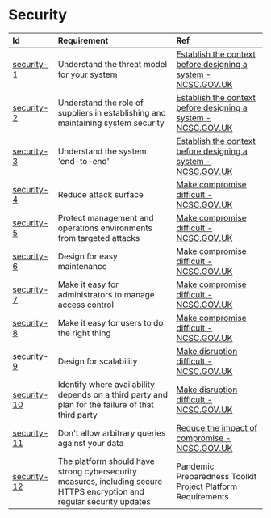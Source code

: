 # Security

| Id                          | Requirement                                                                                                            | Ref                                                                                                                                                                                                                                                                                                      |
| :-------------------------- | :--------------------------------------------------------------------------------------------------------------------- | :------------------------------------------------------------------------------------------------------------------------------------------------------------------------------------------------------------------------------------------------------------------------------------------------------- |
| [security-1](#security-1)   | Understand the threat model for your system                                                                            | [Establish the context before designing a system \- NCSC.GOV.UK](https://www.ncsc.gov.uk/collection/cyber-security-design-principles/establish-the-context-before-designing-a-system#:~:text=1.2%20Understand%20the%20threat%20model%20for%20your%20system)                                              |
| [security-2](#security-2)   | Understand the role of suppliers in establishing and maintaining system security                                       | [Establish the context before designing a system \- NCSC.GOV.UK](https://www.ncsc.gov.uk/collection/cyber-security-design-principles/establish-the-context-before-designing-a-system#:~:text=1.3%20Understand%20the%20role%20of%20suppliers%20in%20establishing%20and%20maintaining%20system%20security) |
| [security-3](#security-3)   | Understand the system 'end-to-end'                                                                                     | [Establish the context before designing a system \- NCSC.GOV.UK](https://www.ncsc.gov.uk/collection/cyber-security-design-principles/establish-the-context-before-designing-a-system#:~:text=1.4%20Understand%20the%20system%20%27end%2Dto%2Dend%27)                                                     |
| [security-4](#security-4)   | Reduce attack surface                                                                                                  | [Make compromise difficult \- NCSC.GOV.UK](https://www.ncsc.gov.uk/collection/cyber-security-design-principles/making-compromise-difficult#:~:text=2.2%20Reduce%20attack%20surface)                                                                                                                      |
| [security-5](#security-5)   | Protect management and operations environments from targeted attacks                                                   | [Make compromise difficult \- NCSC.GOV.UK](https://www.ncsc.gov.uk/collection/cyber-security-design-principles/making-compromise-difficult#:~:text=2.4%20Protect%20management%20and%20operations%20environments%20from%20targeted%20attacks)                                                             |
| [security-6](#security-6)   | Design for easy maintenance                                                                                            | [Make compromise difficult \- NCSC.GOV.UK](https://www.ncsc.gov.uk/collection/cyber-security-design-principles/making-compromise-difficult#:~:text=2.4%20Protect%20management%20and%20operations%20environments%20from%20targeted%20attacks)                                                             |
| [security-7](#security-7)   | Make it easy for administrators to manage access control                                                               | [Make compromise difficult \- NCSC.GOV.UK](https://www.ncsc.gov.uk/collection/cyber-security-design-principles/making-compromise-difficult#:~:text=2.8%20Make%20it%20easy%20for%20administrators%20to%20manage%20access%20control)                                                                       |
| [security-8](#security-8)   | Make it easy for users to do the right thing                                                                           | [Make compromise difficult \- NCSC.GOV.UK](https://www.ncsc.gov.uk/collection/cyber-security-design-principles/making-compromise-difficult#:~:text=2.9%20Make%20it%20easy%20for%20users%20to%20do%20the%20right%20thing)                                                                                 |
| [security-9](#security-9)   | Design for scalability                                                                                                 | [Make disruption difficult \- NCSC.GOV.UK](https://www.ncsc.gov.uk/collection/cyber-security-design-principles/making-disruption-difficult#:~:text=3.2%20Design%20for%20scalability)                                                                                                                     |
| [security-10](#security-10) | Identify where availability depends on a third party and plan for the failure of that third party                      | [Make disruption difficult \- NCSC.GOV.UK](https://www.ncsc.gov.uk/collection/cyber-security-design-principles/making-disruption-difficult#:~:text=3.4%20Identify%20where%20availability%20depends%20on%20a%20third%20party%20and%20plan%20for%20the%20failure%20of%20that%20third%20party)              |
| [security-11](#security-11) | Don't allow arbitrary queries against your data                                                                        | [Reduce the impact of compromise \- NCSC.GOV.UK](https://www.ncsc.gov.uk/collection/cyber-security-design-principles/reducing-the-impact-of-compromise#:~:text=5.7%20Don%27t%20allow%20arbitrary%20queries%20against%20your%20data)                                                                      |
| [security-12](#security-12) | The platform should have strong cybersecurity measures, including secure HTTPS encryption and regular security updates | Pandemic Preparedness Toolkit Project Platform Requirements                                                                                                                                                                                                                                              |
